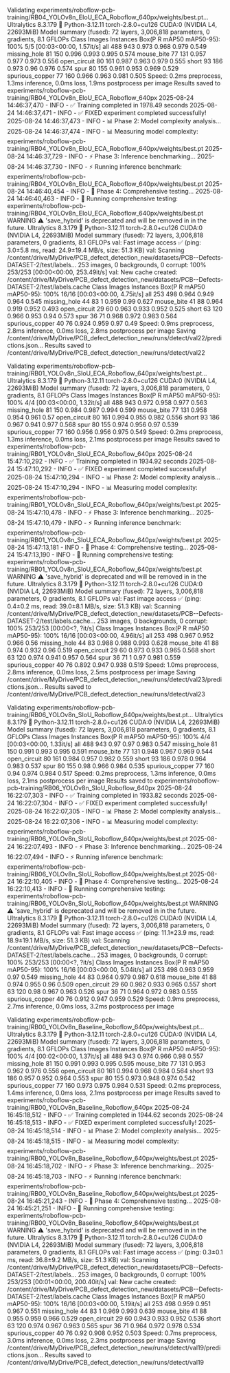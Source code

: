 Validating experiments/roboflow-pcb-training/RB04_YOLOv8n_EIoU_ECA_Roboflow_640px/weights/best.pt...
Ultralytics 8.3.179 🚀 Python-3.12.11 torch-2.8.0+cu126 CUDA:0 (NVIDIA L4, 22693MiB)
Model summary (fused): 72 layers, 3,006,818 parameters, 0 gradients, 8.1 GFLOPs
                 Class     Images  Instances      Box(P          R      mAP50  mAP50-95): 100% 5/5 [00:03<00:00,  1.57it/s]
                   all        488        943      0.973      0.968      0.979      0.549
          missing_hole         81        150      0.996      0.993      0.995      0.574
            mouse_bite         77        131      0.957      0.977      0.973      0.556
          open_circuit         80        161      0.987      0.963      0.979      0.555
                 short         93        186      0.973       0.96      0.976      0.574
                  spur         80        155      0.961      0.953      0.969      0.529
       spurious_copper         77        160      0.966      0.963      0.981      0.505
Speed: 0.2ms preprocess, 1.3ms inference, 0.0ms loss, 1.9ms postprocess per image
Results saved to experiments/roboflow-pcb-training/RB04_YOLOv8n_EIoU_ECA_Roboflow_640px
2025-08-24 14:46:37,470 - INFO - ✅ Training completed in 1978.49 seconds
2025-08-24 14:46:37,471 - INFO - ✅ FIXED experiment completed successfully!
2025-08-24 14:46:37,473 - INFO - 📊 Phase 2: Model complexity analysis...
2025-08-24 14:46:37,474 - INFO - 📊 Measuring model complexity: experiments/roboflow-pcb-training/RB04_YOLOv8n_EIoU_ECA_Roboflow_640px/weights/best.pt
2025-08-24 14:46:37,729 - INFO - ⚡ Phase 3: Inference benchmarking...
2025-08-24 14:46:37,730 - INFO - ⚡ Running inference benchmark: experiments/roboflow-pcb-training/RB04_YOLOv8n_EIoU_ECA_Roboflow_640px/weights/best.pt
2025-08-24 14:46:40,454 - INFO - 🧪 Phase 4: Comprehensive testing...
2025-08-24 14:46:40,463 - INFO - 🧪 Running comprehensive testing: experiments/roboflow-pcb-training/RB04_YOLOv8n_EIoU_ECA_Roboflow_640px/weights/best.pt
WARNING ⚠️ 'save_hybrid' is deprecated and will be removed in in the future.
Ultralytics 8.3.179 🚀 Python-3.12.11 torch-2.8.0+cu126 CUDA:0 (NVIDIA L4, 22693MiB)
Model summary (fused): 72 layers, 3,006,818 parameters, 0 gradients, 8.1 GFLOPs
val: Fast image access ✅ (ping: 3.0±5.8 ms, read: 24.9±19.4 MB/s, size: 51.3 KB)
val: Scanning /content/drive/MyDrive/PCB_defect_detection_new/datasets/PCB--Defects-DATASET-2/test/labels... 253 images, 0 backgrounds, 0 corrupt: 100% 253/253 [00:00<00:00, 253.49it/s]
val: New cache created: /content/drive/MyDrive/PCB_defect_detection_new/datasets/PCB--Defects-DATASET-2/test/labels.cache
                 Class     Images  Instances      Box(P          R      mAP50  mAP50-95): 100% 16/16 [00:03<00:00,  4.75it/s]
                   all        253        498      0.964      0.949      0.964      0.545
          missing_hole         44         83          1      0.959       0.99      0.627
            mouse_bite         41         88      0.964      0.919      0.952      0.493
          open_circuit         29         60      0.963      0.933      0.952      0.525
                 short         63        120      0.966      0.953       0.94      0.573
                  spur         36         71      0.968      0.972      0.983      0.564
       spurious_copper         40         76      0.924      0.959       0.97       0.49
Speed: 0.9ms preprocess, 2.8ms inference, 0.0ms loss, 2.8ms postprocess per image
Saving /content/drive/MyDrive/PCB_defect_detection_new/runs/detect/val22/predictions.json...
Results saved to /content/drive/MyDrive/PCB_defect_detection_new/runs/detect/val22

Validating experiments/roboflow-pcb-training/RB01_YOLOv8n_SIoU_ECA_Roboflow_640px/weights/best.pt...
Ultralytics 8.3.179 🚀 Python-3.12.11 torch-2.8.0+cu126 CUDA:0 (NVIDIA L4, 22693MiB)
Model summary (fused): 72 layers, 3,006,818 parameters, 0 gradients, 8.1 GFLOPs
                 Class     Images  Instances      Box(P          R      mAP50  mAP50-95): 100% 4/4 [00:03<00:00,  1.32it/s]
                   all        488        943      0.972      0.958      0.977      0.563
          missing_hole         81        150      0.984      0.987      0.994      0.599
            mouse_bite         77        131      0.958      0.954      0.961       0.57
          open_circuit         80        161      0.994      0.955      0.982      0.556
                 short         93        186      0.967      0.941      0.977      0.568
                  spur         80        155      0.974      0.956       0.97      0.539
       spurious_copper         77        160      0.956      0.956      0.975      0.549
Speed: 0.2ms preprocess, 1.3ms inference, 0.0ms loss, 2.1ms postprocess per image
Results saved to experiments/roboflow-pcb-training/RB01_YOLOv8n_SIoU_ECA_Roboflow_640px
2025-08-24 15:47:10,292 - INFO - ✅ Training completed in 1934.92 seconds
2025-08-24 15:47:10,292 - INFO - ✅ FIXED experiment completed successfully!
2025-08-24 15:47:10,294 - INFO - 📊 Phase 2: Model complexity analysis...
2025-08-24 15:47:10,294 - INFO - 📊 Measuring model complexity: experiments/roboflow-pcb-training/RB01_YOLOv8n_SIoU_ECA_Roboflow_640px/weights/best.pt
2025-08-24 15:47:10,478 - INFO - ⚡ Phase 3: Inference benchmarking...
2025-08-24 15:47:10,479 - INFO - ⚡ Running inference benchmark: experiments/roboflow-pcb-training/RB01_YOLOv8n_SIoU_ECA_Roboflow_640px/weights/best.pt
2025-08-24 15:47:13,181 - INFO - 🧪 Phase 4: Comprehensive testing...
2025-08-24 15:47:13,190 - INFO - 🧪 Running comprehensive testing: experiments/roboflow-pcb-training/RB01_YOLOv8n_SIoU_ECA_Roboflow_640px/weights/best.pt
WARNING ⚠️ 'save_hybrid' is deprecated and will be removed in in the future.
Ultralytics 8.3.179 🚀 Python-3.12.11 torch-2.8.0+cu126 CUDA:0 (NVIDIA L4, 22693MiB)
Model summary (fused): 72 layers, 3,006,818 parameters, 0 gradients, 8.1 GFLOPs
val: Fast image access ✅ (ping: 0.4±0.2 ms, read: 39.0±8.1 MB/s, size: 51.3 KB)
val: Scanning /content/drive/MyDrive/PCB_defect_detection_new/datasets/PCB--Defects-DATASET-2/test/labels.cache... 253 images, 0 backgrounds, 0 corrupt: 100% 253/253 [00:00<?, ?it/s]
                 Class     Images  Instances      Box(P          R      mAP50  mAP50-95): 100% 16/16 [00:03<00:00,  4.96it/s]
                   all        253        498      0.967      0.952      0.966       0.56
          missing_hole         44         83      0.988      0.988      0.993      0.628
            mouse_bite         41         88      0.974      0.932       0.96      0.519
          open_circuit         29         60      0.973      0.933      0.965      0.568
                 short         63        120      0.974      0.941      0.957      0.564
                  spur         36         71          1       0.97      0.981      0.559
       spurious_copper         40         76      0.892      0.947      0.938      0.519
Speed: 1.0ms preprocess, 2.8ms inference, 0.0ms loss, 2.5ms postprocess per image
Saving /content/drive/MyDrive/PCB_defect_detection_new/runs/detect/val23/predictions.json...
Results saved to /content/drive/MyDrive/PCB_defect_detection_new/runs/detect/val23

Validating experiments/roboflow-pcb-training/RB06_YOLOv8n_SIoU_Roboflow_640px/weights/best.pt...
Ultralytics 8.3.179 🚀 Python-3.12.11 torch-2.8.0+cu126 CUDA:0 (NVIDIA L4, 22693MiB)
Model summary (fused): 72 layers, 3,006,818 parameters, 0 gradients, 8.1 GFLOPs
                 Class     Images  Instances      Box(P          R      mAP50  mAP50-95): 100% 4/4 [00:03<00:00,  1.33it/s]
                   all        488        943       0.97       0.97      0.983      0.547
          missing_hole         81        150      0.991      0.993      0.995      0.591
            mouse_bite         77        131      0.948      0.967      0.969      0.544
          open_circuit         80        161      0.984      0.957      0.982      0.559
                 short         93        186      0.978      0.964      0.983      0.537
                  spur         80        155       0.98      0.966      0.984      0.535
       spurious_copper         77        160       0.94      0.974      0.984      0.517
Speed: 0.2ms preprocess, 1.3ms inference, 0.0ms loss, 2.1ms postprocess per image
Results saved to experiments/roboflow-pcb-training/RB06_YOLOv8n_SIoU_Roboflow_640px
2025-08-24 16:22:07,303 - INFO - ✅ Training completed in 1933.82 seconds
2025-08-24 16:22:07,304 - INFO - ✅ FIXED experiment completed successfully!
2025-08-24 16:22:07,305 - INFO - 📊 Phase 2: Model complexity analysis...
2025-08-24 16:22:07,306 - INFO - 📊 Measuring model complexity: experiments/roboflow-pcb-training/RB06_YOLOv8n_SIoU_Roboflow_640px/weights/best.pt
2025-08-24 16:22:07,493 - INFO - ⚡ Phase 3: Inference benchmarking...
2025-08-24 16:22:07,494 - INFO - ⚡ Running inference benchmark: experiments/roboflow-pcb-training/RB06_YOLOv8n_SIoU_Roboflow_640px/weights/best.pt
2025-08-24 16:22:10,405 - INFO - 🧪 Phase 4: Comprehensive testing...
2025-08-24 16:22:10,413 - INFO - 🧪 Running comprehensive testing: experiments/roboflow-pcb-training/RB06_YOLOv8n_SIoU_Roboflow_640px/weights/best.pt
WARNING ⚠️ 'save_hybrid' is deprecated and will be removed in in the future.
Ultralytics 8.3.179 🚀 Python-3.12.11 torch-2.8.0+cu126 CUDA:0 (NVIDIA L4, 22693MiB)
Model summary (fused): 72 layers, 3,006,818 parameters, 0 gradients, 8.1 GFLOPs
val: Fast image access ✅ (ping: 11.1±23.9 ms, read: 18.9±19.1 MB/s, size: 51.3 KB)
val: Scanning /content/drive/MyDrive/PCB_defect_detection_new/datasets/PCB--Defects-DATASET-2/test/labels.cache... 253 images, 0 backgrounds, 0 corrupt: 100% 253/253 [00:00<?, ?it/s]
                 Class     Images  Instances      Box(P          R      mAP50  mAP50-95): 100% 16/16 [00:03<00:00,  5.04it/s]
                   all        253        498      0.963      0.959       0.97      0.549
          missing_hole         44         83      0.964      0.979      0.987      0.618
            mouse_bite         41         88      0.974      0.955       0.96      0.509
          open_circuit         29         60      0.982      0.933      0.965      0.557
                 short         63        120       0.98      0.967      0.963      0.526
                  spur         36         71      0.964      0.972      0.983      0.555
       spurious_copper         40         76      0.912      0.947      0.959      0.529
Speed: 0.9ms preprocess, 2.7ms inference, 0.0ms loss, 3.2ms postprocess per image

Validating experiments/roboflow-pcb-training/RB00_YOLOv8n_Baseline_Roboflow_640px/weights/best.pt...
Ultralytics 8.3.179 🚀 Python-3.12.11 torch-2.8.0+cu126 CUDA:0 (NVIDIA L4, 22693MiB)
Model summary (fused): 72 layers, 3,006,818 parameters, 0 gradients, 8.1 GFLOPs
                 Class     Images  Instances      Box(P          R      mAP50  mAP50-95): 100% 4/4 [00:02<00:00,  1.37it/s]
                   all        488        943      0.974      0.966       0.98      0.557
          missing_hole         81        150      0.991      0.993      0.995      0.595
            mouse_bite         77        131      0.953      0.962      0.976      0.556
          open_circuit         80        161      0.994      0.968      0.984      0.564
                 short         93        186      0.957      0.952      0.964      0.553
                  spur         80        155      0.973      0.948      0.974      0.542
       spurious_copper         77        160      0.973      0.975      0.984      0.531
Speed: 0.2ms preprocess, 1.4ms inference, 0.0ms loss, 2.1ms postprocess per image
Results saved to experiments/roboflow-pcb-training/RB00_YOLOv8n_Baseline_Roboflow_640px
2025-08-24 16:45:18,512 - INFO - ✅ Training completed in 1944.62 seconds
2025-08-24 16:45:18,513 - INFO - ✅ FIXED experiment completed successfully!
2025-08-24 16:45:18,514 - INFO - 📊 Phase 2: Model complexity analysis...
2025-08-24 16:45:18,515 - INFO - 📊 Measuring model complexity: experiments/roboflow-pcb-training/RB00_YOLOv8n_Baseline_Roboflow_640px/weights/best.pt
2025-08-24 16:45:18,702 - INFO - ⚡ Phase 3: Inference benchmarking...
2025-08-24 16:45:18,703 - INFO - ⚡ Running inference benchmark: experiments/roboflow-pcb-training/RB00_YOLOv8n_Baseline_Roboflow_640px/weights/best.pt
2025-08-24 16:45:21,243 - INFO - 🧪 Phase 4: Comprehensive testing...
2025-08-24 16:45:21,251 - INFO - 🧪 Running comprehensive testing: experiments/roboflow-pcb-training/RB00_YOLOv8n_Baseline_Roboflow_640px/weights/best.pt
WARNING ⚠️ 'save_hybrid' is deprecated and will be removed in in the future.
Ultralytics 8.3.179 🚀 Python-3.12.11 torch-2.8.0+cu126 CUDA:0 (NVIDIA L4, 22693MiB)
Model summary (fused): 72 layers, 3,006,818 parameters, 0 gradients, 8.1 GFLOPs
val: Fast image access ✅ (ping: 0.3±0.1 ms, read: 36.8±9.2 MB/s, size: 51.3 KB)
val: Scanning /content/drive/MyDrive/PCB_defect_detection_new/datasets/PCB--Defects-DATASET-2/test/labels... 253 images, 0 backgrounds, 0 corrupt: 100% 253/253 [00:01<00:00, 200.40it/s]
val: New cache created: /content/drive/MyDrive/PCB_defect_detection_new/datasets/PCB--Defects-DATASET-2/test/labels.cache
                 Class     Images  Instances      Box(P          R      mAP50  mAP50-95): 100% 16/16 [00:03<00:00,  5.19it/s]
                   all        253        498      0.959      0.951      0.967      0.551
          missing_hole         44         83          1      0.969      0.993      0.639
            mouse_bite         41         88      0.955      0.959      0.966      0.529
          open_circuit         29         60      0.943      0.933      0.952      0.536
                 short         63        120      0.974      0.967      0.963      0.565
                  spur         36         71      0.964      0.972      0.978      0.534
       spurious_copper         40         76       0.92      0.908      0.952      0.503
Speed: 0.7ms preprocess, 3.0ms inference, 0.0ms loss, 2.3ms postprocess per image
Saving /content/drive/MyDrive/PCB_defect_detection_new/runs/detect/val19/predictions.json...
Results saved to /content/drive/MyDrive/PCB_defect_detection_new/runs/detect/val19
